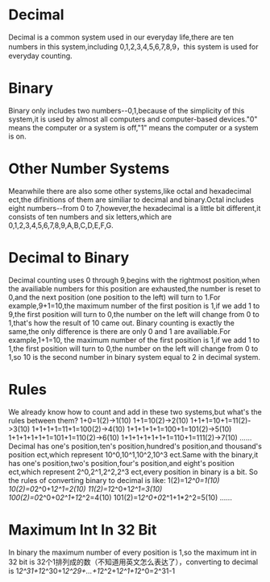 # Decimal
Decimal is a common system used in our everyday life,there are ten numbers in this system,including 0,1,2,3,4,5,6,7,8,9，this system is used for everyday counting.
# Binary 
Binary only includes two numbers--0,1,because of the simplicity of this system,it is used by almost all computers and computer-based devices."0" means the computer or a system is off,"1" means the computer or a system is on.
# Other Number Systems
Meanwhile there are also some other systems,like octal and hexadecimal ect,the difinitions of them are similiar to decimal and binary.Octal includes eight numbers--from 0 to 7,however,the hexadecimal is a little bit different,it consists of ten numbers and six letters,which are 0,1,2,3,4,5,6,7,8,9,A,B,C,D,E,F,G.
# Decimal to Binary 
Decimal counting uses 0 through 9,begins with the rightmost position,when the availiable numbers for this position are exhausted,the number is reset to 0,and the next position (one position to the left) will turn to 1.For example,9+1=10,the maximum number of the first position is 1,if we add 1 to 9,the first position will turn to 0,the number on the left will change from 0 to 1,that's how the result of 10 came out.
Binary counting is exactly the same,the only difference is there are only 0 and 1 are availiable.For example,1+1=10, the maximum number of the first position is 1,if we add 1 to 1,the first position will turn to 0,the number on the left will change from 0 to 1,so 10 is the second number in binary system equal to 2 in decimal system.
# Rules
We already know how to count and add in these two systems,but what's the rules between them?
1+0=1(2)->1(10)
1+1=10(2)->2(10)
1+1+1=10+1=11(2)->3(10)
1+1+1+1=11+1=100(2)->4(10)
1+1+1+1+1=100+1=101(2)->5(10)
1+1+1+1+1+1=101+1=110(2)->6(10)
1+1+1+1+1+1+1=110+1=111(2)->7(10)
......
Decimal has one's position,ten's position,hundred's position,and thousand's position ect,which represent 10^0,10^1,10^2,10^3 ect.Same with the binary,it has one's position,two's position,four's position,and eight's position ect,which represent 2^0,2^1,2^2,2^3 ect,every position in binary is a bit.
So the rules of converting binary to decimal is like:
1(2)=1*2^0=1(10)
10(2)=0*2^0+1*2^1=2(10)
11(2)=1*2^0+1*2^1=3(10)
100(2)=0*2^0+0*2^1+1*2^2=4(10)
101(2)=1*2^0+0*2^1+1*2^2=5(10)
......
# Maximum Int In 32 Bit
In binary the maximum number of every position is 1,so the maximum int in 32 bit is 32个1排列成的数（不知道用英文怎么表达了），converting to decimal is 1*2^31+1*2^30+1*2^29+...+1*2^2+1*2^1+1*2^0=2^31-1

